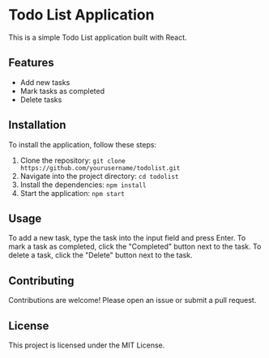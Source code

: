 # Todo List Application

This is a simple Todo List application built with React.

## Features

- Add new tasks
- Mark tasks as completed
- Delete tasks

## Installation

To install the application, follow these steps:

1. Clone the repository: `git clone https://github.com/yourusername/todolist.git`
2. Navigate into the project directory: `cd todolist`
3. Install the dependencies: `npm install`
4. Start the application: `npm start`

## Usage

To add a new task, type the task into the input field and press Enter. To mark a task as completed, click the "Completed" button next to the task. To delete a task, click the "Delete" button next to the task.

## Contributing

Contributions are welcome! Please open an issue or submit a pull request.

## License

This project is licensed under the MIT License.
